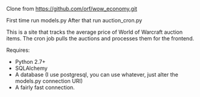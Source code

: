 Clone from https://github.com/orf/wow_economy.git

First time run models.py
After that run auction_cron.py

This is a site that tracks the average price of World of Warcraft auction items.
The cron job pulls the auctions and processes them for the frontend.

Requires:
 - Python 2.7+
 - SQLAlchemy
 - A database (I use postgresql, you can use whatever, just alter the models.py connection URI)
 - A fairly fast connection.
